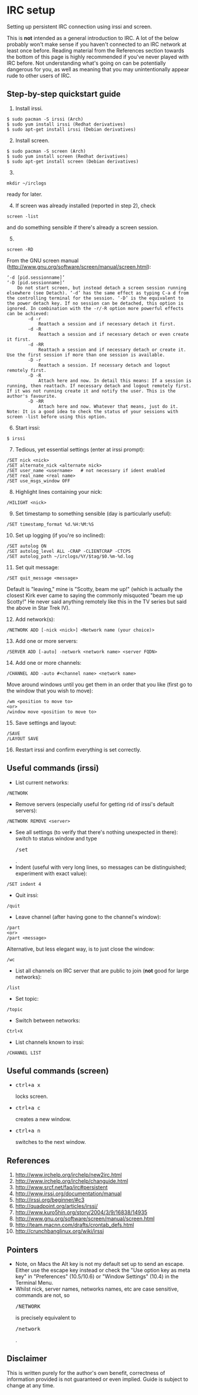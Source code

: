 IRC setup
=========

Setting up persistent IRC connection using irssi and screen.

This is **not** intended as a general introduction to IRC. A lot of the below probably won't make sense if you haven't connected to an IRC network at least once before. Reading material from the References section towards the bottom of this page is highly recommended if you've never played with IRC before. Not understanding what's going on can be potentially dangerous for you, as well as meaning that you may unintentionally appear rude to other users of IRC.

Step-by-step quickstart guide
-----------------------------

1) Install irssi.
```
$ sudo pacman -S irssi (Arch)
$ sudo yum install irssi (Redhat derivatives)
$ sudo apt-get install irssi (Debian derivatives)
```

2) Install screen.
```
$ sudo pacman -S screen (Arch)
$ sudo yum install screen (Redhat derivatives)
$ sudo apt-get install screen (Debian derivatives)
```

3)
```
mkdir ~/irclogs
```
ready for later.

4) If screen was already installed (reported in step 2), check
```
screen -list
```
and do something sensible if there's already a screen session.

5)
```
screen -RD
```
From the GNU screen manual (http://www.gnu.org/software/screen/manual/screen.html):
```
‘-d [pid.sessionname]’
‘-D [pid.sessionname]’
    Do not start screen, but instead detach a screen session running elsewhere (see Detach). ‘-d’ has the same effect as typing C-a d from the controlling terminal for the session. ‘-D’ is the equivalent to the power detach key. If no session can be detached, this option is ignored. In combination with the -r/-R option more powerful effects can be achieved:
        -d -r
            Reattach a session and if necessary detach it first. 
        -d -R
            Reattach a session and if necessary detach or even create it first. 
        -d -RR
            Reattach a session and if necessary detach or create it. Use the first session if more than one session is available. 
        -D -r
            Reattach a session. If necessary detach and logout remotely first. 
        -D -R
            Attach here and now. In detail this means: If a session is running, then reattach. If necessary detach and logout remotely first. If it was not running create it and notify the user. This is the author's favourite. 
        -D -RR
            Attach here and now. Whatever that means, just do it.
Note: It is a good idea to check the status of your sessions with screen -list before using this option. 
```

6) Start irssi:
```
$ irssi
```

7) Tedious, yet essential settings (enter at irssi prompt):
```
/SET nick <nick>
/SET alternate_nick <alternate nick>
/SET user_name <username>   # not necessary if ident enabled
/SET real_name <real name>
/SET use_msgs_window OFF
```

8) Highlight lines containing your nick:
```
/HILIGHT <nick>
```

9) Set timestamp to something sensible (day is particularly useful):
```
/SET timestamp_format %d.%H:%M:%S
```

10) Set up logging (if you're so inclined):
```
/SET autolog ON
/SET autolog_level ALL -CRAP -CLIENTCRAP -CTCPS
/SET autolog_path ~/irclogs/%Y/$tag/$0.%m-%d.log
```

11) Set quit message:
```
/SET quit_message <message>
```
Default is "leaving," mine is "Scotty, beam me up!" (which is actually the closest Kirk ever came to saying the commonly misquoted "beam me up Scotty!" He never said anything remotely like this in the TV series but said the above in Star Trek IV).

12) Add network(s):
```
/NETWORK ADD [-nick <nick>] <Network name (your choice)>
```

13) Add one or more servers:
```
/SERVER ADD [-auto] -network <network name> <server FQDN>
```

14) Add one or more channels:
```
/CHANNEL ADD -auto #<channel name> <network name>
```
Move around windows until you get them in an order that you like (first go to the window that you wish to move):
```
/wm <position to move to>
<or>
/window move <position to move to>
```

15) Save settings and layout:
```
/SAVE
/LAYOUT SAVE
```

16) Restart irssi and confirm everything is set correctly.


Useful commands (irssi)
-----------------------

* List current networks:
```
/NETWORK
```
* Remove servers (especially useful for getting rid of irssi's default servers):
```
/NETWORK REMOVE <server>
```
* See all settings (to verify that there's nothing unexpected in there): switch to status window and type <pre>/set</pre>.
* Indent (useful with very long lines, so messages can be distinguished; experiment with exact value):
```
/SET indent 4
```
* Quit irssi:
```
/quit
```
* Leave channel (after having gone to the channel's window):
```
/part
<or>
/part <message>
```
Alternative, but less elegant way, is to just close the window:
```
/wc
```
* List all channels on IRC server that are public to join (**not** good for large networks):
```
/list
```
* Set topic:
```
/topic
```
* Switch between networks:
```
Ctrl+X
```
* List channels known to irssi:
```
/CHANNEL LIST
```

Useful commands (screen)
------------------------
* <pre>ctrl+a x</pre> locks screen.
* <pre>ctrl+a c</pre> creates a new window.
* <pre>ctrl+a n</pre> switches to the next window. 


References
----------
1) http://www.irchelp.org/irchelp/new2irc.html
2) http://www.irchelp.org/irchelp/changuide.html
3) http://www.srcf.net/faq/irc#persistent
4) http://www.irssi.org/documentation/manual
5) http://irssi.org/beginner/#c3
6) http://quadpoint.org/articles/irssi/
7) http://www.kuro5hin.org/story/2004/3/9/16838/14935
8) http://www.gnu.org/software/screen/manual/screen.html
9) http://team.macnn.com/drafts/crontab_defs.html
10) http://crunchbanglinux.org/wiki/irssi

Pointers
--------
* Note, on Macs the Alt key is not my default set up to send an escape. Either use the escape key instead or check the "Use option key as meta key" in "Preferences" (10.5/10.6) or "Window Settings" (10.4) in the Terminal Menu.
* Whilst nick, server names, networks names, etc are case sensitive, commands are not, so <pre>/NETWORK</pre> is precisely equivalent to <pre>/network</pre>.

Disclaimer
----------
This is written purely for the author's own benefit, correctness of information provided is not guaranteed or even implied. Guide is subject to change at any time.


